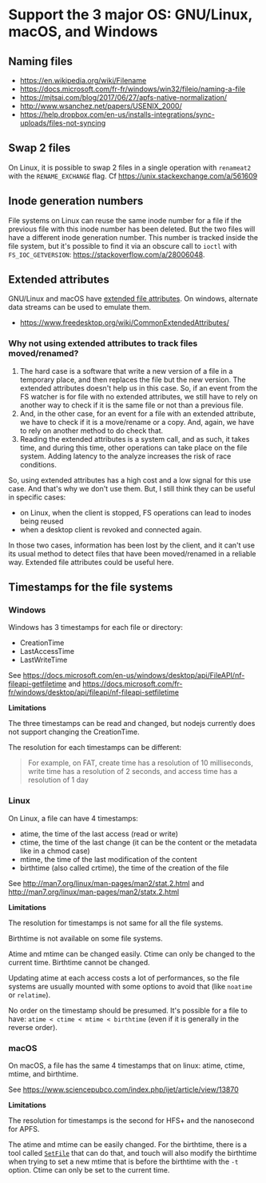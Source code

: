 # Support the 3 major OS: GNU/Linux, macOS, and Windows

## Naming files

- https://en.wikipedia.org/wiki/Filename
- https://docs.microsoft.com/fr-fr/windows/win32/fileio/naming-a-file
- https://mjtsai.com/blog/2017/06/27/apfs-native-normalization/
- http://www.wsanchez.net/papers/USENIX_2000/
- https://help.dropbox.com/en-us/installs-integrations/sync-uploads/files-not-syncing

## Swap 2 files

On Linux, it is possible to swap 2 files in a single operation with `renameat2`
with the `RENAME_EXCHANGE` flag. Cf https://unix.stackexchange.com/a/561609

## Inode generation numbers

File systems on Linux can reuse the same inode number for a file if the
previous file with this inode number has been deleted. But the two files will
have a different inode generation number. This number is tracked inside the
file system, but it's possible to find it via an obscure call to `ioctl` with
`FS_IOC_GETVERSION`: https://stackoverflow.com/a/28006048.

## Extended attributes

GNU/Linux and macOS have [extended file attributes](https://en.wikipedia.org/wiki/Extended_file_attributes).
On windows, alternate data streams can be used to emulate them.

- https://www.freedesktop.org/wiki/CommonExtendedAttributes/

### Why not using extended attributes to track files moved/renamed?

1. The hard case is a software that write a new version of a file in a
   temporary place, and then replaces the file but the new version. The
   extended attributes doesn't help us in this case. So, if an event from the
   FS watcher is for file with no extended attributes, we still have to rely
   on another way to check if it is the same file or not than a previous file.
2. And, in the other case, for an event for a file with an extended attribute,
   we have to check if it is a move/rename or a copy. And, again, we have to
   rely on another method to do check that.
3. Reading the extended attributes is a system call, and as such, it takes
   time, and during this time, other operations can take place on the file
   system. Adding latency to the analyze increases the risk of race conditions.

So, using extended attributes has a high cost and a low signal for this use
case. And that's why we don't use them. But, I still think they can be useful
in specific cases:

- on Linux, when the client is stopped, FS operations can lead to inodes being
  reused
- when a desktop client is revoked and connected again.

In those two cases, information has been lost by the client, and it can't use
its usual method to detect files that have been moved/renamed in a reliable way.
Extended file attributes could be useful here.

## Timestamps for the file systems

### Windows

Windows has 3 timestamps for each file or directory:

- CreationTime
- LastAccessTime
- LastWriteTime

See https://docs.microsoft.com/en-us/windows/desktop/api/FileAPI/nf-fileapi-getfiletime
and https://docs.microsoft.com/fr-fr/windows/desktop/api/fileapi/nf-fileapi-setfiletime

**Limitations**

The three timestamps can be read and changed, but nodejs currently does not
support changing the CreationTime.

The resolution for each timestamps can be different:

> For example, on FAT, create time has a resolution of 10 milliseconds, write
> time has a resolution of 2 seconds, and access time has a resolution of 1 day 

### Linux

On Linux, a file can have 4 timestamps:

- atime, the time of the last access (read or write)
- ctime, the time of the last change (it can be the content or the metadata like in a chmod case)
- mtime, the time of the last modification of the content
- birthtime (also called crtime), the time of the creation of the file

See http://man7.org/linux/man-pages/man2/stat.2.html
and http://man7.org/linux/man-pages/man2/statx.2.html

**Limitations**

The resolution for timestamps is not same for all the file systems.

Birthtime is not available on some file systems.

Atime and mtime can be changed easily. Ctime can only be changed to the current
time. Birthtime cannot be changed.

Updating atime at each access costs a lot of performances, so the file systems
are usually mounted with some options to avoid that (like `noatime` or
`relatime`).

No order on the timestamp should be presumed. It's possible for a file to have:
`atime < ctime < mtime < birthtime` (even if it is generally in the reverse order).

### macOS

On macOS, a file has the same 4 timestamps that on linux: atime, ctime, mtime, and birthtime.

See https://www.sciencepubco.com/index.php/ijet/article/view/13870

**Limitations**

The resolution for timestamps is the second for HFS+ and the nanosecond for APFS.

The atime and mtime can be easily changed. For the birthtime, there is a tool
called [`SetFile`](https://www.unix.com/man-page/osx/1/SetFile/) that can do
that, and touch will also modify the birthtime when trying to set a new mtime
that is before the birthtime with the `-t` option. Ctime can only be set to the
current time.

